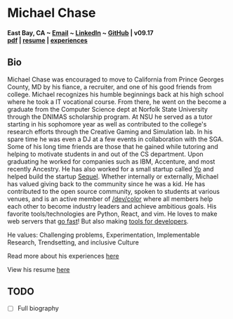 # Michael Chase
#### East Bay, CA ~ [Email](mailto:mrmchase08+github@gmail.com) ~ [LinkedIn](https://www.linkedin.com/in/mikechase01/) ~ [GitHub](https://github.com/reallistic) | v09.17<br/>[pdf](bio.pdf) | [resume](resume.md) | [experiences](experiences.md)

## Bio
Michael Chase was encouraged to move to California from Prince Georges County, MD by his fiance, a recruiter, and one of his good friends from college.
Michael recognizes his humble beginnings back at his high school where he took a IT vocational course.
From there, he went on the become a graduate from the Computer Science dept at Norfolk State University through the DNIMAS scholarship program.
At NSU he served as a tutor starting in his sophomore year as well as contributed to the college's research efforts through the Creative Gaming and Simulation lab.
In his spare time he was even a DJ at a few events in collaboration with the SGA.
Some of his long time friends are those that he gained while tutoring and helping to motivate students in and out of the CS department.
Upon graduating he worked for companies such as IBM, Accenture, and most recently Ancestry.
He has also worked for a small startup called [Yo](https://www.justyo.co) and helped build the startup [Sequel](https://sequel.me).
Whether internally or externally, Michael has valued giving back to the community since he was a kid.
He has contributed to the open source community, spoken to students at various venues, and is an active member of [/dev/color](https://www.devcolor.org/) where all members help each other to become industry leaders and achieve ambitious goals.
His favorite tools/technologies are Python, React, and vim.
He loves to make web servers that [go fast](https://medium.freecodecamp.org/million-requests-per-second-with-python-95c137af319)!
But also making [tools for developers](https://reallistic.github.io/staceflow/).

He values: Challenging problems, Experimentation, Implementable Research, Trendsetting, and inclusive Culture

Read more about his experiences [here](experiences.md)

View his resume [here](resume.md)


## TODO
- [ ] Full biography
